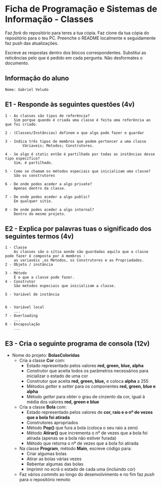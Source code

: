 # Ficha de Programação e Sistemas de Informação - Classes

Faz *fork* do repositório para teres a tua cópia.
Faz clone da tua cópia do repositório para o teu PC.
Preenche o README localmente e seguidamente faz push das atualizações.

Escreve as respostas dentro dos blocos correspondentes. Substitui as reticências pelo que é pedido em cada pergunta. Não desformates o documento.

## Informação do aluno

    Nome: Gabriel Veludo


## E1 - Responde às seguintes questões (4v)

    1 - As classes são tipos de referência? 
        Sim porque quando é criada uma classe é feita uma referência ao que foi criado.
        
    2 - (Classes/Instâncias) definem o que algo pode fazer e guardar
        
    3 - Indica três tipos de membros que podem pertencer a uma classe 
            Váriaveis; Metodos; Construtores.
        
    4 - Se algo é static então é partilhado por todas as instâncias desse tipo específico? 
        Sim, é partilhado.
        
    5 - Como se chamam os métodos especiais que inicializam uma classe? 
        São os construtores
        
    6 - De onde podes aceder a algo private? 
        Apenas dentro da classe.
        
    7 - De onde podes aceder a algo public? 
        Em qualquer sitío.
        
    8 - De onde podes aceder a algo internal? 
        Dentro do mesmo projeto.

## E2 - Explica por palavras tuas o significado dos seguintes termos (4v)

    1 - Classe
        As classes são o sítio aonde são guardadas aquilo que a classe pode fazer é composta por 4 membros :
        as variavéis ,os Metodos, os Construtores e as Propriadades.
    2 - Objeto / instância
        ...
    3 - Método
        É o que a classe pode fazer.
    4 - Construtor
        São metodos especiais que inicializam a classe.
        
    5 - Variável de instância
        
        
    6 - Variável local
        ...
    7 - Overloading
        ...
    8 - Encapsulação
        ...

## E3 - Cria o seguinte programa de consola (12v)

- Nome do projeto: **BolasColoridas**
  - Cria a classe **Cor** com:
    - Estado representado pelos valores **red, green, blue, alpha**
    - Construtor que aceita todos os parâmetros necessários para inicializar o estado de uma cor
    - Construtor que aceita **red, green, blue,** e coloca **alpha** a 255
    - Métodos *getter* e *setter* para os componentes **red, green, blue e alpha**
    - Método *getter* para obter o grau de cinzento da cor, igual à média dos valores **red, green e blue**
  - Cria a classe **Bola** com:
    - Estado representado pelos valores de **cor, raio e o nº de vezes que a bola foi atirada**
    - Construtores apropriados
    - Método **Pop()** que fura a bola (coloca o seu raio a zero)
    - Método **Atirar()** que incrementa o nº de vezes que a bola foi atirada (apenas se a bola não estiver furada)
    - Método que retorna o nº de vezes que a bola foi atirada
  - Na classe **Program**, método **Main**, escreve código para:
    - Criar algumas bolas
    - Atirar as bolas várias vezes
    - Rebentar algumas das bolas
    - Imprimir no ecrã o estado de cada uma (incluindo cor)
  - Faz vários *commits* ao longo do desenvolvimento e no fim faz *push* para o repositório remoto
